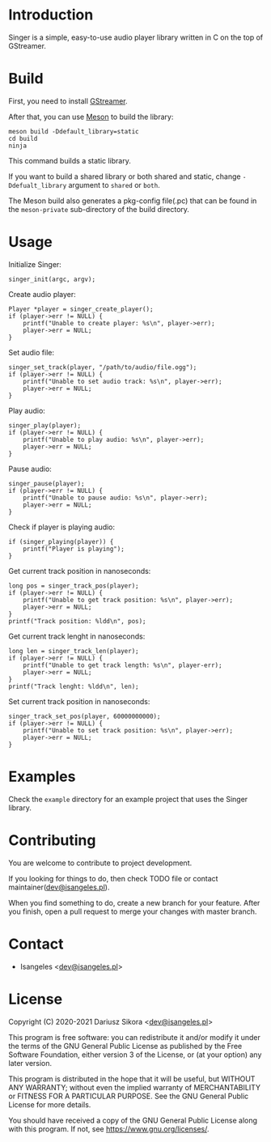 # Introduction
Singer is a simple, easy-to-use audio player library written in C on the top of GStreamer. 
# Build
First, you need to install [GStreamer](https://gstreamer.freedesktop.org).

After that, you can use [Meson](https://mesonbuild.com) to build the library:
```
meson build -Ddefault_library=static
cd build
ninja
```
This command builds a static library.

If you want to build a shared library or both shared and static, change `-Ddefualt_library` argument to `shared` or `both`.

The Meson build also generates a pkg-config file(.pc) that can be found in the `meson-private` sub-directory of the build directory.
# Usage
Initialize Singer:
```
singer_init(argc, argv);
```
Create audio player:
```
Player *player = singer_create_player();
if (player->err != NULL) {
    printf("Unable to create player: %s\n", player->err);
    player->err = NULL;
}
```
Set audio file:
```
singer_set_track(player, "/path/to/audio/file.ogg");
if (player->err != NULL) {
    printf("Unable to set audio track: %s\n", player->err);
    player->err = NULL;
}
```
Play audio:
```
singer_play(player);
if (player->err != NULL) {
    printf("Unable to play audio: %s\n", player->err);
    player->err = NULL;
}
```
Pause audio:
```
singer_pause(player);
if (player->err != NULL) {
    printf("Unable to pause audio: %s\n", player->err);
    player->err = NULL;
}
```
Check if player is playing audio:
```
if (singer_playing(player)) {
    printf("Player is playing");
}
```
Get current track position in nanoseconds:
```
long pos = singer_track_pos(player);
if (player->err != NULL) {
    printf("Unable to get track position: %s\n", player->err);
    player->err = NULL;
}
printf("Track position: %ldd\n", pos);
```
Get current track lenght in nanoseconds:
```
long len = singer_track_len(player);
if (player->err != NULL) {
    printf("Unable to get track length: %s\n", player-err);
    player->err = NULL;
}
printf("Track lenght: %ldd\n", len);
```
Set current track position in nanoseconds:
```
singer_track_set_pos(player, 60000000000);
if (player->err != NULL) {
    printf("Unable to set track position: %s\n", player->err);
    player->err = NULL;
}
```
# Examples
Check the `example` directory for an example project that uses the Singer library.
# Contributing
You are welcome to contribute to project development.

If you looking for things to do, then check TODO file or contact maintainer(dev@isangeles.pl).

When you find something to do, create a new branch for your feature. After you finish, open a pull request to merge your changes with master branch.
# Contact
* Isangeles <<dev@isangeles.pl>>
# License
Copyright (C) 2020-2021 Dariusz Sikora <<dev@isangeles.pl>>

This program is free software: you can redistribute it and/or modify
it under the terms of the GNU General Public License as published by
the Free Software Foundation, either version 3 of the License, or
(at your option) any later version.

This program is distributed in the hope that it will be useful,
but WITHOUT ANY WARRANTY; without even the implied warranty of
MERCHANTABILITY or FITNESS FOR A PARTICULAR PURPOSE.  See the
GNU General Public License for more details.

You should have received a copy of the GNU General Public License
along with this program.  If not, see <https://www.gnu.org/licenses/>.
